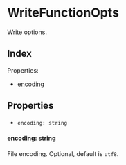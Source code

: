 
# WriteFunctionOpts


Write options.

## Index



Properties:

- [encoding](#encoding)



## Properties

- `encoding: string`


#### encoding: string

File encoding. Optional, default is `utf8`.





